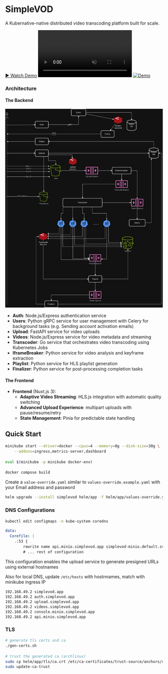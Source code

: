 # SimpleVOD

A Kubernative-native distributed video transcoding platform built for scale.

[▶️ Watch Demo](https://youtu.be/M3rFq_hadHk)
<video src="https://youtu.be/M3rFq_hadHk" autoplay loop muted playsinline></video>
[![Demo](images/thumnail.png)](https://youtu.be/M3rFq_hadHk)


### Architecture

#### The Backend

![Backend Architecture](images/Architecture.jpg)

- **Auth**: Node.js/Express authentication service
- **Users**: Python gRPC service for user management with Celery for background tasks (e.g. Sending account activation emails)
- **Upload**: FastAPI service for video uploads
- **Videos**: Node.js/Express service for video metadata and streaming
- **Transcoder**: Go service that orchestrates video transcoding using Kubernetes Jobs
- **IframeBreaker**: Python service for video analysis and keyframe extraction
- **Playlist**: Python service for HLS playlist generation
- **Finalizer**: Python service for post-processing completion tasks

#### The Frontend

- **Frontend** (Nuxt.js 3):
  - **Adaptive Video Streaming**: HLS.js integration with automatic quality switching
  - **Advanced Upload Experience**: multipart uploads with pause/resume/retry
  - **State Management**: Pinia for predictable state handling

## Quick Start

```bash
minikube start --driver=docker --cpus=4 --memory=8g --disk-size=30g \
    --addons=ingress,metrics-server,dashboard

eval $(minikube -p minikube docker-env)

docker compose build
```

Create a `value-override.yaml` similar to `values-override.example.yaml` with your Email address and password

```bash
helm upgrade --install simplevod helm/app -f helm/app/values-override.yaml
```

### DNS Configurations

```bash
kubectl edit configmaps -n kube-system coredns
```

```yaml
data:
  Corefile: |
    .:53 {
        rewrite name api.minio.simplevod.app simplevod-minio.default.svc.cluster.local
        # ... rest of configuration
```

This configuration enables the upload service to generate presigned URLs using external hostnames

Also for local DNS, update `/etc/hosts` with hostnnames, match with minikube ingress IP

```plaintext
192.168.49.2 simplevod.app
192.168.49.2 auth.simplevod.app
192.168.49.2 upload.simplevod.app
192.168.49.2 videos.simplevod.app
192.168.49.2 console.minio.simplevod.app
192.168.49.2 api.minio.simplevod.app
```

### TLS

```bash
# generate tls certs and ca
./gen-certs.sh

# trust the generated ca (archlinux)
sudo cp helm/app/tls/ca.crt /etc/ca-certificates/trust-source/anchors/simplevod-ca.crt
sudo update-ca-trust
```
